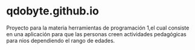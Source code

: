# qdobyte.github.io
Proyecto para la materia herramientas de programación 1,el cual consiste en una aplicación para que las personas creen actividades pedagógicas para nios dependiendo el rango de edades.
